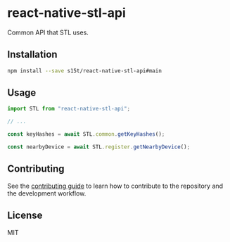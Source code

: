 # react-native-stl-api

Common API that STL uses.

## Installation

```sh
npm install --save s15t/react-native-stl-api#main
```

## Usage

```js
import STL from "react-native-stl-api";

// ...

const keyHashes = await STL.common.getKeyHashes();

const nearbyDevice = await STL.register.getNearbyDevice();
```

## Contributing

See the [contributing guide](CONTRIBUTING.md) to learn how to contribute to the repository and the development workflow.

## License

MIT
